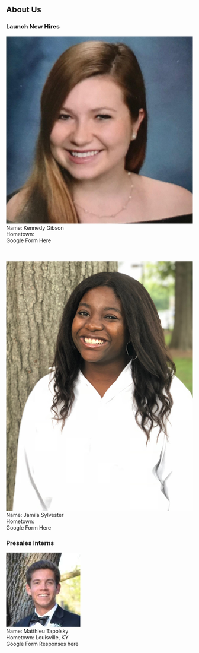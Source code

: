## About Us
### Launch New Hires
  ![Image](/kennedy_gibson.jpg) <br/>
  Name: Kennedy Gibson <br/>
  Hometown: <br/>
  Google Form Here<br/><br/><br/>
  
  ![Image](/jamila_sylvester.jpg) <br/>
  Name: Jamila Sylvester <br/>
  Hometown: <br/>
  Google Form Here
### Presales Interns
  ![Image](/testing.jpg) <br/>
  Name: Matthieu Tapolsky<br/>
  Hometown: Louisville, KY<br/>
  Google Form Responses here

